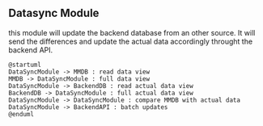 ## Datasync Module

this module will update the backend database from an other source.
It will send the differences and update the actual data accordingly throught the backend API.

```plantuml
@startuml
DataSyncModule -> MMDB : read data view
MMDB -> DataSyncModule : full data view
DataSyncModule -> BackendDB : read actual data view
BackendDB -> DataSyncModule : full actual data view
DataSyncModule -> DataSyncModule : compare MMDB with actual data
DataSyncModule -> BackendAPI : batch updates
@enduml
```
